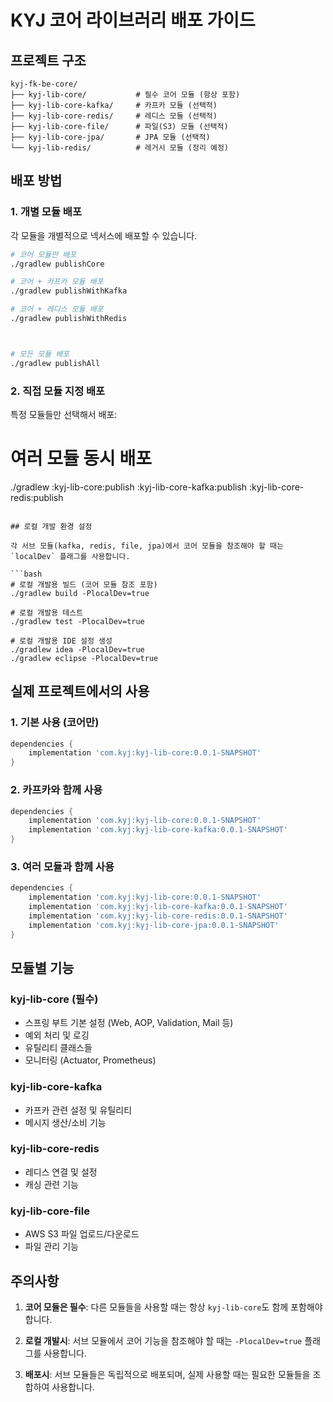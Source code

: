 # KYJ 코어 라이브러리 배포 가이드

## 프로젝트 구조

```
kyj-fk-be-core/
├── kyj-lib-core/           # 필수 코어 모듈 (항상 포함)
├── kyj-lib-core-kafka/     # 카프카 모듈 (선택적)
├── kyj-lib-core-redis/     # 레디스 모듈 (선택적)
├── kyj-lib-core-file/      # 파일(S3) 모듈 (선택적)
├── kyj-lib-core-jpa/       # JPA 모듈 (선택적)
└── kyj-lib-redis/          # 레거시 모듈 (정리 예정)
```

## 배포 방법

### 1. 개별 모듈 배포

각 모듈을 개별적으로 넥서스에 배포할 수 있습니다.

```bash
# 코어 모듈만 배포
./gradlew publishCore

# 코어 + 카프카 모듈 배포
./gradlew publishWithKafka

# 코어 + 레디스 모듈 배포
./gradlew publishWithRedis



# 모든 모듈 배포
./gradlew publishAll
```

### 2. 직접 모듈 지정 배포

특정 모듈들만 선택해서 배포:



# 여러 모듈 동시 배포
./gradlew :kyj-lib-core:publish :kyj-lib-core-kafka:publish :kyj-lib-core-redis:publish
```

## 로컬 개발 환경 설정

각 서브 모듈(kafka, redis, file, jpa)에서 코어 모듈을 참조해야 할 때는 `localDev` 플래그를 사용합니다.

```bash
# 로컬 개발용 빌드 (코어 모듈 참조 포함)
./gradlew build -PlocalDev=true

# 로컬 개발용 테스트
./gradlew test -PlocalDev=true

# 로컬 개발용 IDE 설정 생성
./gradlew idea -PlocalDev=true
./gradlew eclipse -PlocalDev=true
```

## 실제 프로젝트에서의 사용

### 1. 기본 사용 (코어만)

```gradle
dependencies {
    implementation 'com.kyj:kyj-lib-core:0.0.1-SNAPSHOT'
}
```

### 2. 카프카와 함께 사용

```gradle
dependencies {
    implementation 'com.kyj:kyj-lib-core:0.0.1-SNAPSHOT'
    implementation 'com.kyj:kyj-lib-core-kafka:0.0.1-SNAPSHOT'
}
```

### 3. 여러 모듈과 함께 사용

```gradle
dependencies {
    implementation 'com.kyj:kyj-lib-core:0.0.1-SNAPSHOT'
    implementation 'com.kyj:kyj-lib-core-kafka:0.0.1-SNAPSHOT'
    implementation 'com.kyj:kyj-lib-core-redis:0.0.1-SNAPSHOT'
    implementation 'com.kyj:kyj-lib-core-jpa:0.0.1-SNAPSHOT'
}
```

## 모듈별 기능

### kyj-lib-core (필수)
- 스프링 부트 기본 설정 (Web, AOP, Validation, Mail 등)
- 예외 처리 및 로깅
- 유틸리티 클래스들
- 모니터링 (Actuator, Prometheus)

### kyj-lib-core-kafka
- 카프카 관련 설정 및 유틸리티
- 메시지 생산/소비 기능

### kyj-lib-core-redis
- 레디스 연결 및 설정
- 캐싱 관련 기능

### kyj-lib-core-file
- AWS S3 파일 업로드/다운로드
- 파일 관리 기능


## 주의사항

1. **코어 모듈은 필수**: 다른 모듈들을 사용할 때는 항상 `kyj-lib-core`도 함께 포함해야 합니다.

2. **로컬 개발시**: 서브 모듈에서 코어 기능을 참조해야 할 때는 `-PlocalDev=true` 플래그를 사용합니다.

3. **배포시**: 서브 모듈들은 독립적으로 배포되며, 실제 사용할 때는 필요한 모듈들을 조합하여 사용합니다.
